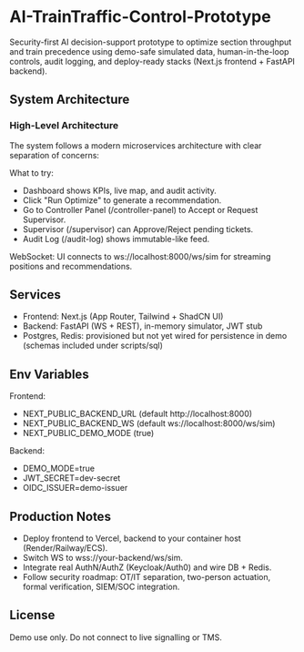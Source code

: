 # AI-TrainTraffic-Control-Prototype

Security-first AI decision-support prototype to optimize section throughput and train precedence using demo-safe simulated data, human-in-the-loop controls, audit logging, and deploy-ready stacks (Next.js frontend + FastAPI backend).


## System Architecture

### High-Level Architecture

The system follows a modern microservices architecture with clear separation of concerns:

What to try:
- Dashboard shows KPIs, live map, and audit activity.
- Click "Run Optimize" to generate a recommendation.
- Go to Controller Panel (/controller-panel) to Accept or Request Supervisor.
- Supervisor (/supervisor) can Approve/Reject pending tickets.
- Audit Log (/audit-log) shows immutable-like feed.

WebSocket: UI connects to ws://localhost:8000/ws/sim for streaming positions and recommendations.

## Services

- Frontend: Next.js (App Router, Tailwind + ShadCN UI)
- Backend: FastAPI (WS + REST), in-memory simulator, JWT stub
- Postgres, Redis: provisioned but not yet wired for persistence in demo (schemas included under scripts/sql)

## Env Variables

Frontend:
- NEXT_PUBLIC_BACKEND_URL (default http://localhost:8000)
- NEXT_PUBLIC_BACKEND_WS (default ws://localhost:8000/ws/sim)
- NEXT_PUBLIC_DEMO_MODE (true)

Backend:
- DEMO_MODE=true
- JWT_SECRET=dev-secret
- OIDC_ISSUER=demo-issuer

## Production Notes
- Deploy frontend to Vercel, backend to your container host (Render/Railway/ECS).
- Switch WS to wss://your-backend/ws/sim.
- Integrate real AuthN/AuthZ (Keycloak/Auth0) and wire DB + Redis.
- Follow security roadmap: OT/IT separation, two-person actuation, formal verification, SIEM/SOC integration.

## License
Demo use only. Do not connect to live signalling or TMS.
